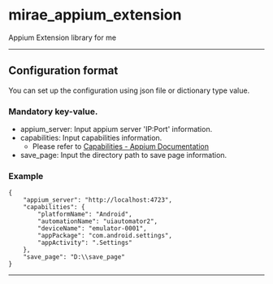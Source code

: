 # mirae_appium_extension
Appium Extension library for me

---

## Configuration format

You can set up the configuration using json file or dictionary type value.

### Mandatory key-value.
- appium_server: Input appium server 'IP:Port' information.
- capabilities: Input capabilities information.
    - Please refer to [Capabilities - Appium Documentation](https://appium.io/docs/en/2.1/guides/caps/)
- save_page: Input the directory path to save page information.
### Example
```
{
    "appium_server": "http://localhost:4723",
    "capabilities": {
        "platformName": "Android",
        "automationName": "uiautomator2",
        "deviceName": "emulator-0001",
        "appPackage": "com.android.settings",
        "appActivity": ".Settings"
    },
    "save_page": "D:\\save_page"
}
```

---
